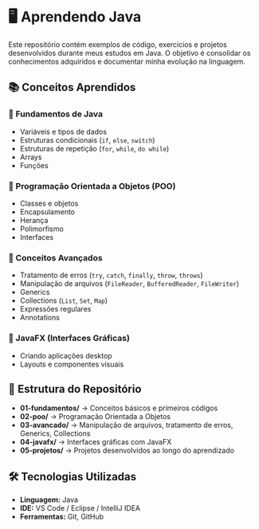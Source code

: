 # 🖥️ Aprendendo Java

Este repositório contém exemplos de código, exercícios e projetos desenvolvidos durante meus estudos em Java. O objetivo é consolidar os conhecimentos adquiridos e documentar minha evolução na linguagem.

## 📚 Conceitos Aprendidos

### 🔹 Fundamentos de Java
- Variáveis e tipos de dados  
- Estruturas condicionais (`if`, `else`, `switch`)  
- Estruturas de repetição (`for`, `while`, `do while`)  
- Arrays  
- Funções  

### 🔹 Programação Orientada a Objetos (POO)
- Classes e objetos  
- Encapsulamento  
- Herança  
- Polimorfismo  
- Interfaces  

### 🔹 Conceitos Avançados
- Tratamento de erros (`try`, `catch`, `finally`, `throw`, `throws`)  
- Manipulação de arquivos (`FileReader`, `BufferedReader`, `FileWriter`)  
- Generics  
- Collections (`List`, `Set`, `Map`)  
- Expressões regulares  
- Annotations  

### 🔹 JavaFX (Interfaces Gráficas)
- Criando aplicações desktop  
- Layouts e componentes visuais  

## 📂 Estrutura do Repositório

- **01-fundamentos/** → Conceitos básicos e primeiros códigos  
- **02-poo/** → Programação Orientada a Objetos  
- **03-avancado/** → Manipulação de arquivos, tratamento de erros, Generics, Collections  
- **04-javafx/** → Interfaces gráficas com JavaFX  
- **05-projetos/** → Projetos desenvolvidos ao longo do aprendizado  

## 🛠️ Tecnologias Utilizadas

- **Linguagem:** Java  
- **IDE:** VS Code / Eclipse / IntelliJ IDEA  
- **Ferramentas:** Git, GitHub  
